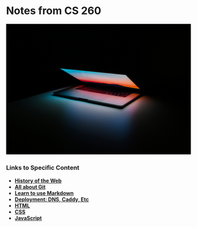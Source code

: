 # Notes from CS 260

![Web_Programmer](static/img/laptop.jpg)

### Links to Specific Content

- **[History of the Web](notes/history.md)**
- **[All about Git](notes/git.md)**
- **[Learn to use Markdown](notes/markdown.md)**
- **[Deployment: DNS, Caddy, Etc](notes/deployment.md)**
- **[HTML](notes/html.md)**
- **[CSS](notes/css.md)**
- **[JavaScript](notes/javascript.md)**
